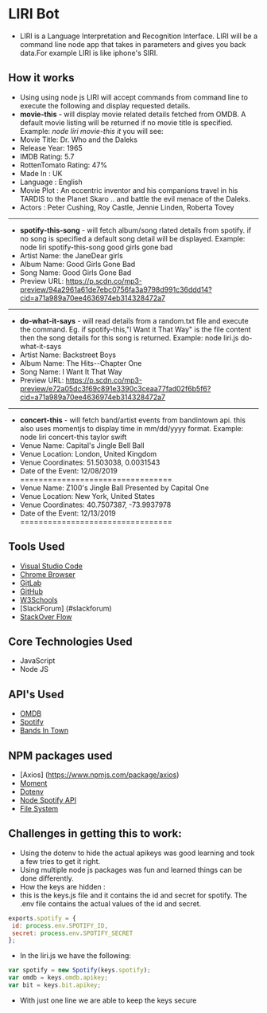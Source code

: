 # LIRI Bot
- LIRI is a Language Interpretation and Recognition Interface. LIRI will be a command line node app that takes in parameters and gives you back data.For example LIRI is like iphone's SIRI.


## How it works
  - Using using node js LIRI will accept commands from command line to execute the following and display requested details.
  - **movie-this** - will display movie related details fetched from OMDB. A default movie listing will be returned if no movie title is specified. 
  Example: _node liri movie-this it_  you will see:
  - Movie Title: Dr. Who and the Daleks
  - Release Year: 1965
  - IMDB Rating: 5.7
  - RottenTomato Rating: 47%
  - Made In : UK
  - Language : English
  - Movie Plot : An eccentric inventor and his companions travel in his TARDIS to the Planet Skaro .. and battle the evil    menace of the Daleks.
  - Actors : Peter Cushing, Roy Castle, Jennie Linden, Roberta Tovey
____________________________________________
  - **spotify-this-song** - will fetch album/song rlated details from spotify. if no song is specified a default song detail will be displayed.
  Example: node liri spotify-this-song good girls gone bad
  - Artist Name:  the JaneDear girls
  - Album Name:  Good Girls Gone Bad
  - Song Name:  Good Girls Gone Bad
  - Preview URL:  https://p.scdn.co/mp3-preview/94a2961a61de7ebc0756fa3a9798d991c36ddd14?cid=a71a989a70ee4636974eb314328472a7

  ____________________________________________________________________
  - **do-what-it-says** - will read details from a random.txt file and execute the command. Eg. if spotify-this,"I Want it That Way" is the file content then the song details for this song is returned.
  Example: node liri.js do-what-it-says
  - Artist Name:  Backstreet Boys
  - Album Name:  The Hits--Chapter One
  - Song Name:  I Want It That Way
  - Preview URL:  https://p.scdn.co/mp3-preview/e72a05dc3f69c891e3390c3ceaa77fad02f6b5f6?cid=a71a989a70ee4636974eb314328472a7

  ____________________________________________

  - **concert-this** - will fetch band/artist events from bandintown api. this also uses momentjs to display time in mm/dd/yyyy format.
  Example: node liri concert-this taylor swift
  - Venue Name: Capital's Jingle Bell Ball
  - Venue Location: London, United Kingdom
  - Venue Coordinates: 51.503038, 0.0031543
  - Date of the Event: 12/08/2019
=================================
 - Venue Name: Z100's Jingle Ball Presented by Capital One
 - Venue Location: New York, United States
 - Venue Coordinates: 40.7507387, -73.9937978
 - Date of the Event: 12/13/2019
================================= 

## Tools Used

- [Visual Studio Code](#vscode)
- [Chrome Browser](#chrome)
- [GitLab](https://ucb.bootcampcontent.com/)
- [GitHub](https://github.com/)
- [W3Schools](https://www.w3schools.com/default.asp)
- [SlackForum] (#slackforum)
- [StackOver Flow](https://stackoverflow.com/)

## Core Technologies Used
- JavaScript
- Node JS

## API's  Used
 - [OMDB](http://www.omdbapi.com)
 - [Spotify](https://developer.spotify.com/)
 - [Bands In Town](http://www.artists.bandsintown.com/bandsintown-api)
 
## NPM packages used
- [Axios] (https://www.npmjs.com/package/axios)
- [Moment](https://www.npmjs.com/package/moment)
- [Dotenv](https://www.npmjs.com/package/dotenv)
- [Node Spotify API](https://www.npmjs.com/package/node-spotify-api)
- [File System](https://nodejs.org/api/fs.html)

## Challenges in getting this to work:
 - Using the dotenv to hide the actual apikeys was good learning and took a few tries to get it right. 
 - Using multiple node js packages was fun and learned things can be done differently.
 - How the keys are hidden :
 - this is the keys.js file and it contains the id and secret for spotify. The .env file contains the actual values of the id and secret.
 ```javascript
 exports.spotify = {
  id: process.env.SPOTIFY_ID,
  secret: process.env.SPOTIFY_SECRET
};
```
- In the liri.js we have the following:
```javascript
var spotify = new Spotify(keys.spotify);  
var omdb = keys.omdb.apikey;
var bit = keys.bit.apikey;
```
- With just one line we are able to keep the keys secure



